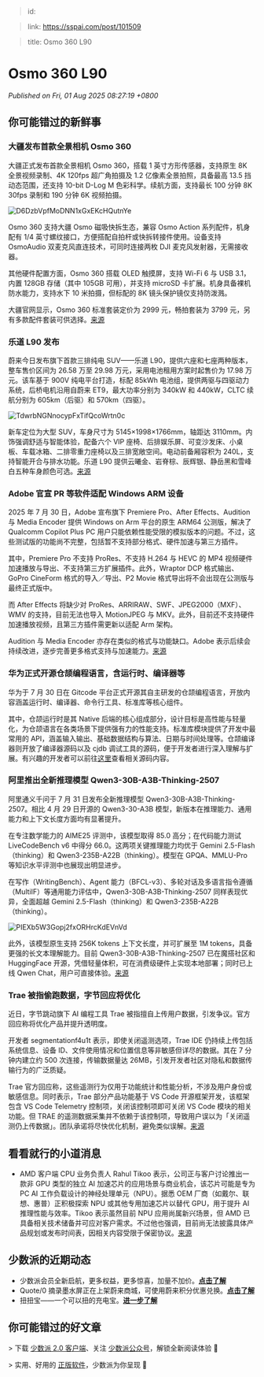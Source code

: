 > id: 

> link: https://sspai.com/post/101509

> title: Osmo 360 L90

# Osmo 360 L90
_Published on Fri, 01 Aug 2025 08:27:19 +0800_

你可能错过的新鲜事
---------

### 大疆发布首款全景相机 Osmo 360

大疆正式发布首款全景相机 Osmo 360，搭载 1 英寸方形传感器，支持原生 8K 全景视频录制、4K 120fps 超广角拍摄及 1.2 亿像素全景拍照，具备最高 13.5 挡动态范围，还支持 10-bit D-Log M 色彩科学。续航方面，支持最长 100 分钟 8K 30fps 录制和 190 分钟 6K 视频拍摄。

![D6DzbVpfMoDNN1xGxEKcHQutnYe](https://cdnfile.sspai.com/editor/u_/d260ha5b34tc4iglj3o0.png?imageView2/2/w/1120/q/40/interlace/1/ignore-error/1)

Osmo 360 支持大疆 Osmo 磁吸快拆生态，兼容 Osmo Action 系列配件，机身配有 1/4 英寸螺纹接口，方便搭配自拍杆或快拆转接件使用。设备支持 OsmoAudio 双麦克风直连技术，可同时连接两枚 DJI 麦克风发射器，无需接收器。

其他硬件配置方面，Osmo 360 搭载 OLED 触摸屏，支持 Wi-Fi 6 与 USB 3.1，内置 128GB 存储（其中 105GB 可用），并支持 microSD 卡扩展。机身具备裸机防水能力，支持水下 10 米拍摄，但标配的 8K 镜头保护镜仅支持防泼溅。

大疆官网显示，Osmo 360 标准套装定价为 2999 元，畅拍套装为 3799 元，另有多款配件套装可供选择。[来源](https://www.dji.com/cn/360)

### 乐道 L90 发布

蔚来今日发布旗下首款三排纯电 SUV——乐道 L90，提供六座和七座两种版本，整车售价区间为 26.58 万至 29.98 万元，采用电池租用方案时起售价为 17.98 万元。该车基于 900V 纯电平台打造，标配 85kWh 电池组，提供两驱与四驱动力系统，后桥电机沿用自蔚来 ET9，最大功率分别为 340kW 和 440kW，CLTC 续航分别为 605km（后驱）和 570km（四驱）。

![TdwrbNGNnocypFxTifQcoWrtn0c](https://cdnfile.sspai.com/editor/u_/d260halb34tc4rfa7e9g.png?imageView2/2/w/1120/q/40/interlace/1/ignore-error/1)

新车定位为大型 SUV，车身尺寸为 5145×1998×1766mm，轴距达 3110mm。内饰强调舒适与智能体验，配备六个 VIP 座椅、后排娱乐屏、可变沙发床、小桌板、车载冰箱、二排零重力座椅以及三排宽敞空间。电动前备厢容积为 240L，支持智能开合与排水功能。乐道 L90 提供云曦金、岩脊棕、辰辉银、静岳黑和雪峰白五种车身颜色可选。[来源](https://www.onvo.cn/news/20250731001)

### Adobe 官宣 PR 等软件适配 Windows ARM 设备

2025 年 7 月 30 日，Adobe 宣布旗下 Premiere Pro、After Effects、Audition 与 Media Encoder 提供 Windows on Arm 平台的原生 ARM64 公测版，解决了 Qualcomm Copilot Plus PC 用户只能依赖性能受限的模拟版本的问题。不过，这些测试版的功能尚不完整，包括暂不支持部分格式、硬件加速与第三方插件。

其中，Premiere Pro 不支持 ProRes、不支持 H.264 与 HEVC 的 MP4 视频硬件加速播放与导出、不支持第三方扩展插件。此外，Wraptor DCP 格式输出、GoPro CineForm 格式的导入／导出、P2 Movie 格式导出将不会出现在公测版与最终正式版中。

而 After Effects 将缺少对 ProRes、ARRIRAW、SWF、JPEG2000（MXF）、WMV 的支持，目前无法也导入 MotionJPEG 与 MKV。此外，目前还不支持硬件加速播放视频，且第三方插件需更新以适配 Arm 架构。

Audition 与 Media Encoder 亦存在类似的格式与功能缺口。Adobe 表示后续会持续改进，逐步完善更多格式支持与加速能力。[来源](https://www.theverge.com/news/715769/adobe-windows-on-arm-premiere-pro-after-effects-beta-release)

### 华为正式开源仓颉编程语言，含运行时、编译器等

华为于 7 月 30 日在 Gitcode 平台正式开源其自主研发的仓颉编程语言，开放内容涵盖运行时、编译器、命令行工具、标准库等核心组件。

其中，仓颉运行时是其 Native 后端的核心组成部分，设计目标是高性能与轻量化，为仓颉语言在各类场景下提供强有力的性能支持。标准库模块提供了开发中最常用的 API，涵盖输入输出、基础数据结构与算法、日期与时间处理等。仓颉编译器则开放了编译器源码以及 cjdb 调试工具的源码，便于开发者进行深入理解与扩展。有兴趣的开发者可以前往[这里](https://gitcode.com/Cangjie/)查看相关源码内容。

### 阿里推出全新推理模型 Qwen3-30B-A3B-Thinking-2507

阿里通义千问于 7 月 31 日发布全新推理模型 Qwen3-30B-A3B-Thinking-2507。相比 4 月 29 日开源的 Qwen3-30-A3B 模型，新版本在推理能力、通用能力和上下文长度方面均有显著提升。

在专注数学能力的 AIME25 评测中，该模型取得 85.0 高分；在代码能力测试 LiveCodeBench v6 中得分 66.0。这两项关键推理能力均优于 Gemini 2.5-Flash（thinking）和 Qwen3-235B-A22B（thinking）。模型在 GPQA、MMLU-Pro 等知识水平评测中也展现出明显进步。

在写作（WritingBench）、Agent 能力（BFCL-v3）、多轮对话及多语言指令遵循（MultiIF）等通用能力评估中，Qwen3-30B-A3B-Thinking-2507 同样表现优异，全面超越 Gemini 2.5-Flash（thinking）和 Qwen3-235B-A22B（thinking）。

![PIEXb5W3Gopj2fxORHrcKdEVnVd](https://cdnfile.sspai.com/editor/u_/d260halb34tc4leckc1g.jpeg?imageView2/2/w/1120/q/40/interlace/1/ignore-error/1)

此外，该模型原生支持 256K tokens 上下文长度，并可扩展至 1M tokens，具备更强的长文本理解能力。目前 Qwen3-30B-A3B-Thinking-2507 已在魔搭社区和 HuggingFace 开源，凭借轻量体积，可在消费级硬件上实现本地部署；同时已上线 Qwen Chat，用户可直接体验。[来源](https://huggingface.co/Qwen/Qwen3-30B-A3B-Thinking-2507)

### Trae 被指偷跑数据，字节回应将优化

近日，字节跳动旗下 AI 编程工具 Trae 被指擅自上传用户数据，引发争议。官方回应称将优化产品并提升透明度。

开发者 segmentationf4u1t 表示，即使关闭遥测选项，Trae IDE 仍持续上传包括系统信息、设备 ID、文件使用情况和位置信息等非敏感但详尽的数据。其在 7 分钟内建立约 500 次连接，传输数据量达 26MB，引发开发者社区对隐私和数据传输行为的广泛质疑。

Trae 官方回应称，这些遥测行为仅用于功能统计和性能分析，不涉及用户身份或敏感信息。同时表示，Trae 部分产品功能基于 VS Code 开源框架开发，该框架包含 VS Code Telemetry 控制项，关闭该控制项即可关闭 VS Code 模块的相关功能。但 TRAE 的遥测数据采集并不依赖于该控制项，导致用户误以为「关闭遥测仍上传数据」。团队承诺将尽快优化机制，避免类似误解。[来源](https://github.com/segmentationf4u1t/trae_telemetry_research)

看看就行的小道消息
---------

-   AMD 客户端 CPU 业务负责人 Rahul Tikoo 表示，公司正与客户讨论推出一款非 GPU 类型的独立 AI 加速芯片的应用场景与商业机会，该芯片可能是专为 PC AI 工作负载设计的神经处理单元（NPU）。据悉 OEM 厂商（如戴尔、联想、惠普）正积极探索 NPU 或其他专用加速芯片以替代 GPU，用于提升 AI 推理性能与效率。Tikoo 表示虽然目前 NPU 应用尚属新兴场景，但 AMD 已具备相关技术储备并可应对客户需求。不过他也强调，目前尚无法披露具体产品规划或发布时间表，因相关内容受限于保密协议。[来源](https://www.crn.com/news/components-peripherals/2025/amd-we-re-exploring-discrete-gpu-alternative-for-pcs)

少数派的近期动态
--------

-   少数派会员全新启航，更多权益，更多惊喜，加量不加价。[**点击了解**](https://sspai.com/post/101440)
-   Quote/0 摘录墨水屏正在上架蔚来商城，可使用蔚来积分优惠兑换。[**点击了解**](https://l.nio.cn/i2XiUXn)
-   扭扭宝——一个可以扭的充电宝。[**进一步了解**](https://sspai.com/create/blacktime)

你可能错过的好文章
---------

\> 下载 [少数派 2.0 客户端](https://sspai.com/page/client)、关注 [少数派公众号](https://sspai.com/s/J71e)，解锁全新阅读体验 📰

\> 实用、好用的 [正版软件](https://sspai.com/mall)，少数派为你呈现 🚀

